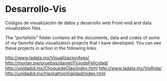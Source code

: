 # Desarrollo-Vis
Códigos de visualización de datos y desarrollo web
Front-end and data visualization files.

The "portafolio" folder contains all the documents, data and codes 
of some of my favorite data visualization projects that I have developed. 
You can see these projects in action in the following links.


http://www.ladata.mx/VisualizacionAves/
http://morlan.pw/pruebas/daniel/FlujodeFelicidad/
http://unidadid.mx/ChoquedeOlas/index.html
http://www.ladata.mx/VisRuta/
http://unidadid.mx/HackathonVialidad/index.html


